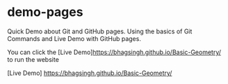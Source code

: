  # demo-pages
Quick Demo about Git and GitHub pages.
Using the basics of Git Commands and Live Demo with GitHub pages.

You can click the [Live Demo]https://bhagsingh.github.io/Basic-Geometry/  to run the website 


[Live Demo] https://bhagsingh.github.io/Basic-Geometry/
